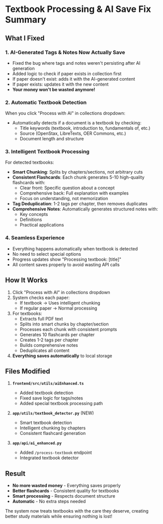 # Textbook Processing & AI Save Fix Summary

## What I Fixed

### 1. **AI-Generated Tags & Notes Now Actually Save** 
- Fixed the bug where tags and notes weren't persisting after AI generation
- Added logic to check if paper exists in collection first
- If paper doesn't exist: adds it with the AI-generated content
- If paper exists: updates it with the new content
- **Your money won't be wasted anymore!**

### 2. **Automatic Textbook Detection**
When you click "Process with AI" in collections dropdown:
- Automatically detects if a document is a textbook by checking:
  - Title keywords (textbook, introduction to, fundamentals of, etc.)
  - Source (OpenStax, LibreTexts, OER Commons, etc.)
  - Document length and structure
  
### 3. **Intelligent Textbook Processing**
For detected textbooks:
- **Smart Chunking**: Splits by chapters/sections, not arbitrary cuts
- **Consistent Flashcards**: Each chunk generates 5-10 high-quality flashcards with:
  - Clear front: Specific question about a concept
  - Comprehensive back: Full explanation with examples
  - Focus on understanding, not memorization
- **Tag Deduplication**: 1-2 tags per chapter, then removes duplicates
- **Comprehensive Notes**: Automatically generates structured notes with:
  - Key concepts
  - Definitions
  - Practical applications

### 4. **Seamless Experience**
- Everything happens automatically when textbook is detected
- No need to select special options
- Progress updates show "Processing textbook: [title]"
- All content saves properly to avoid wasting API calls

## How It Works

1. Click "Process with AI" in collections dropdown
2. System checks each paper:
   - If textbook → Uses intelligent chunking
   - If regular paper → Normal processing
3. For textbooks:
   - Extracts full PDF text
   - Splits into smart chunks by chapter/section
   - Processes each chunk with consistent prompts
   - Generates 10 flashcards per chapter
   - Creates 1-2 tags per chapter
   - Builds comprehensive notes
   - Deduplicates all content
4. **Everything saves automatically** to local storage

## Files Modified

1. **`frontend/src/utils/aiEnhanced.ts`**
   - Added textbook detection
   - Fixed save logic for tags/notes
   - Added special textbook processing path

2. **`app/utils/textbook_detector.py`** (NEW)
   - Smart textbook detection
   - Intelligent chunking by chapters
   - Consistent flashcard generation

3. **`app/api/ai_enhanced.py`**
   - Added `/process-textbook` endpoint
   - Integrated textbook detector

## Result

- **No more wasted money** - Everything saves properly
- **Better flashcards** - Consistent quality for textbooks
- **Smart processing** - Respects document structure
- **Automatic** - No extra steps needed

The system now treats textbooks with the care they deserve, creating better study materials while ensuring nothing is lost!